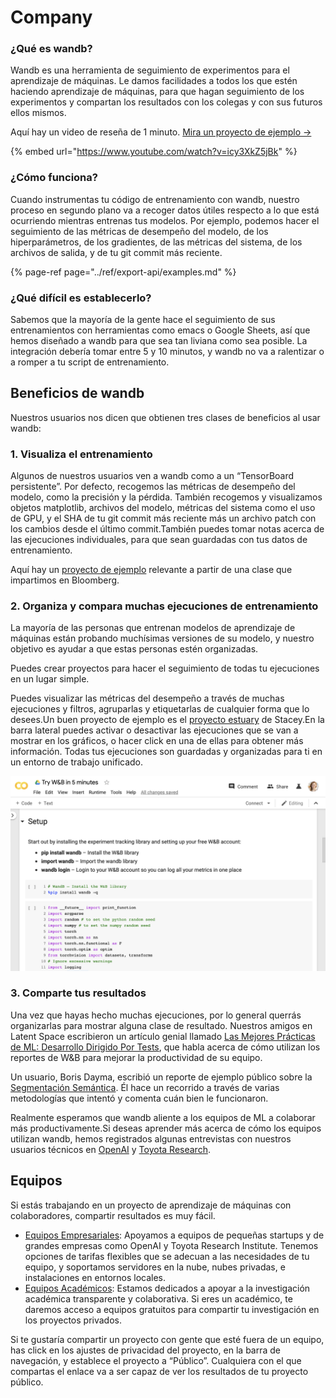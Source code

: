 # Company

### ¿Qué es wandb?

Wandb es una herramienta de seguimiento de experimentos para el aprendizaje de máquinas. Le damos facilidades a todos los que estén haciendo aprendizaje de máquinas, para que hagan seguimiento de los experimentos y compartan los resultados con los colegas y con sus futuros ellos mismos.

Aquí hay un video de reseña de 1 minuto. [Mira un proyecto de ejemplo →](https://app.wandb.ai/stacey/estuary)

{% embed url="https://www.youtube.com/watch?v=icy3XkZ5jBk" %}

###  ¿Cómo funciona?

Cuando instrumentas tu código de entrenamiento con wandb, nuestro proceso en segundo plano va a recoger datos útiles respecto a lo que está ocurriendo mientras entrenas tus modelos. Por ejemplo, podemos hacer el seguimiento de las métricas de desempeño del modelo, de los hiperparámetros, de los gradientes, de las métricas del sistema, de los archivos de salida, y de tu git commit más reciente.

{% page-ref page="../ref/export-api/examples.md" %}

### ¿Qué difícil es establecerlo?

Sabemos que la mayoría de la gente hace el seguimiento de sus entrenamientos con herramientas como emacs o Google Sheets, así que hemos diseñado a wandb para que sea tan liviana como sea posible. La integración debería tomar entre 5 y 10 minutos, y wandb no va a ralentizar o a romper a tu script de entrenamiento.

## Beneficios de wandb

Nuestros usuarios nos dicen que obtienen tres clases de beneficios al usar wandb:

### 1.  Visualiza el entrenamiento

Algunos de nuestros usuarios ven a wandb como a un “TensorBoard persistente”. Por defecto, recogemos las métricas de desempeño del modelo, como la precisión y la pérdida. También recogemos y visualizamos objetos matplotlib, archivos del modelo, métricas del sistema como el uso de GPU, y el SHA de tu git commit más reciente más un archivo patch con los cambios desde el último commit.También puedes tomar notas acerca de las ejecuciones individuales, para que sean guardadas con tus datos de entrenamiento. 

Aquí hay un [proyecto de ejemplo](https://app.wandb.ai/bloomberg-class/imdb-classifier/runs/2tc2fm99/overview) relevante a partir de una clase que impartimos en Bloomberg.

### 2. Organiza y compara muchas ejecuciones de entrenamiento

La mayoría de las personas que entrenan modelos de aprendizaje de máquinas están probando muchísimas versiones de su modelo, y nuestro objetivo es ayudar a que estas personas estén organizadas.

Puedes crear proyectos para hacer el seguimiento de todas tu ejecuciones en un lugar simple. 

Puedes visualizar las métricas del desempeño a través de muchas ejecuciones y filtros, agruparlas y etiquetarlas de cualquier forma que lo desees.Un buen proyecto de ejemplo es el [proyecto estuary](https://app.wandb.ai/stacey/estuary) de Stacey.En la barra lateral puedes activar o desactivar las ejecuciones que se van a mostrar en los gráficos, o hacer click en una de ellas para obtener más información. Todas tus ejecuciones son guardadas y organizadas para ti en un entorno de trabajo unificado.



![](../.gitbook/assets/image%20%2885%29%20%281%29%20%282%29%20%283%29%20%283%29%20%283%29%20%283%29%20%284%29%20%283%29%20%281%29%20%283%29.png)

### 3. Comparte tus resultados

Una vez que hayas hecho muchas ejecuciones, por lo general querrás organizarlas para mostrar alguna clase de resultado. Nuestros amigos en Latent Space escribieron un artículo genial llamado [Las Mejores Prácticas de ML: Desarrollo Dirigido Por Tests](https://www.wandb.com/articles/ml-best-practices-test-driven-development), que habla acerca de cómo utilizan los reportes de W&B para mejorar la productividad de su equipo.

Un usuario, Boris Dayma, escribió un reporte de ejemplo público sobre la [Segmentación Semántica](https://app.wandb.ai/borisd13/semantic-segmentation/reports?view=borisd13%2FSemantic%20Segmentation%20Report). Él hace un recorrido a través de varias metodologías que intentó y comenta cuán bien le funcionaron.

Realmente esperamos que wandb aliente a los equipos de ML a colaborar más productivamente.Si deseas aprender más acerca de cómo los equipos utilizan wandb, hemos registrados algunas entrevistas con nuestros usuarios técnicos en [OpenAI](https://www.wandb.com/articles/why-experiment-tracking-is-crucial-to-openai) y [Toyota Research](https://www.youtube.com/watch?v=CaQCw-DKiO8).

## Equipos

Si estás trabajando en un proyecto de aprendizaje de máquinas con colaboradores, compartir resultados es muy fácil.

* [Equipos Empresariales](https://www.wandb.com/pricing): Apoyamos a equipos de pequeñas startups y de grandes empresas como OpenAI y Toyota Research Institute. Tenemos opciones de tarifas flexibles que se adecuan a las necesidades de tu equipo, y soportamos servidores en la nube, nubes privadas, e instalaciones en entornos locales.
* [Equipos Académicos](https://www.wandb.com/academic): Estamos dedicados a apoyar a la investigación académica transparente y colaborativa. Si eres un académico, te daremos acceso a equipos gratuitos para compartir tu investigación en los proyectos privados.

Si te gustaría compartir un proyecto con gente que esté fuera de un equipo, has click en los ajustes de privacidad del proyecto, en la barra de navegación, y establece el proyecto a “Público”. Cualquiera con el que compartas el enlace va a ser capaz de ver los resultados de tu proyecto público.

